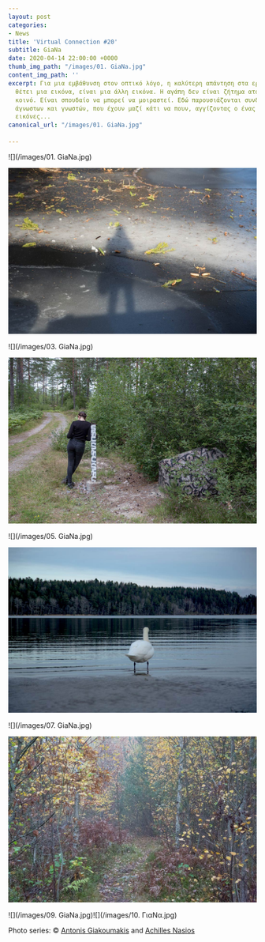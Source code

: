 ```yaml
---
layout: post
categories:
- News
title: 'Virtual Connection #20'
subtitle: GiaNa
date: 2020-04-14 22:00:00 +0000
thumb_img_path: "/images/01. GiaNa.jpg"
content_img_path: ''
excerpt: Για μια εμβάθυνση στον οπτικό λόγο, η καλύτερη απάντηση στα ερωτήματα που
  θέτει μια εικόνα, είναι μια άλλη εικόνα. Η αγάπη δεν είναι ζήτημα ατομικό, αλλά
  κοινό. Είναι σπουδαίο να μπορεί να μοιραστεί. Εδώ παρουσιάζονται συνδέσεις φίλων,
  άγνωστων και γνωστών, που έχουν μαζί κάτι να πουν, αγγίζοντας ο ένας τον άλλον με
  εικόνες...
canonical_url: "/images/01. GiaNa.jpg"

---
```

![](/images/01. GiaNa.jpg)

![](/images/02.-GiaNa_MG_1011.jpg)

![](/images/03. GiaNa.jpg)

![](/images/04.-GiaNa_MG_8412.jpg)

![](/images/05. GiaNa.jpg)

![](/images/06.-ΓιαΝα_MG_7975.jpg)

![](/images/07. GiaNa.jpg)

![](/images/08.-GiaNa_MG_6514.jpg)

![](/images/09. GiaNa.jpg)![](/images/10. ΓιαΝα.jpg)

Photo series: © <a href="https://www.facebook.com/agiakoumakis" target="blank">Antonis Giakoumakis</a> and  <a href="https://anikon.org/" target="blank">Achilles Nasios</a>